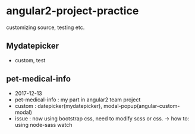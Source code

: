 # angular2-project-practice
customizing source, testing etc.

## Mydatepicker 
- custom, test

## pet-medical-info 
- 2017-12-13
- pet-medical-info : my part in angular2 team project
- custom : datepicker(mydatepicker), modal-popup(angular-custom-modal)
- issue : now using bootstrap css, need to modify scss or css. -> how to: using node-sass watch
